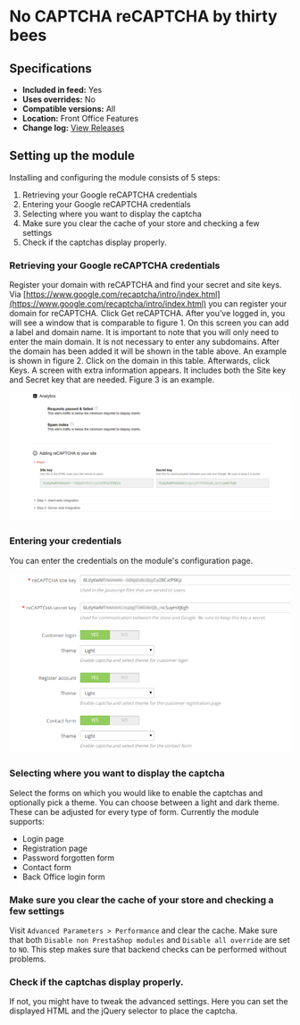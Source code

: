 # No CAPTCHA reCAPTCHA by thirty bees


## Specifications
+ **Included in feed:** Yes
+ **Uses overrides:** No
+ **Compatible versions:** All
+ **Location:** Front Office Features
+ **Change log:** [View Releases](https://github.com/thirtybees/nocaptcharecaptcha/releases)

## Setting up the module

Installing and configuring the module consists of 5 steps: 
1. Retrieving your Google reCAPTCHA credentials
1. Entering your Google reCAPTCHA credentials
1. Selecting where you want to display the captcha
1. Make sure you clear the cache of your store and checking a few settings
1. Check if the captchas display properly.

### Retrieving your Google reCAPTCHA credentials

Register your domain with reCAPTCHA and find your secret and site keys. Via [https://www.google.com/recaptcha/intro/index.html](https://www.google.com/recaptcha/intro/index.html) you can register your domain for reCAPTCHA.
Click Get reCAPTCHA. After you’ve logged in, you will see a window that is comparable to figure 1. On this screen you can add a label and domain name. It is important to note that you will only need to enter the main domain. It is not necessary to enter any subdomains. After the domain has been added it will be shown in the table above. An example is shown in figure 2.
Click on the domain in this table. Afterwards, click Keys. A screen with extra information appears. It includes both the Site key and Secret key that are needed. Figure 3
is an example.

![reCAPTCHA keys](../../../thirtybees/images/merchants-guide/native-modules/recaptchakeys.png)

### Entering your credentials

You can enter the credentials on the module's configuration page.

![reCAPTCHA settings](../../../thirtybees/images/merchants-guide/native-modules/recaptchasettings.png)

### Selecting where you want to display the captcha

Select the forms on which you would like to enable the captchas and optionally pick a theme. You can choose between a light and dark theme. These can be adjusted for every type of form.
Currently the module supports:
- Login page
- Registration page
- Password forgotten form
- Contact form
- Back Office login form

### Make sure you clear the cache of your store and checking a few settings

Visit `Advanced Parameters > Performance` and clear the cache. Make sure that
both `Disable non PrestaShop modules` and `Disable all override` are set to `NO`. This
step makes sure that backend checks can be performed without problems.

### Check if the captchas display properly.

If not, you might have to tweak the advanced settings. Here you can set the displayed HTML and the jQuery selector to place the captcha.
